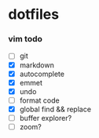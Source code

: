 # dotfiles

### vim todo
- [ ] git
- [x] markdown
- [x] autocomplete
- [x] emmet
- [x] undo
- [ ] format code
- [x] global find && replace
- [ ] buffer explorer?
- [ ] zoom?
